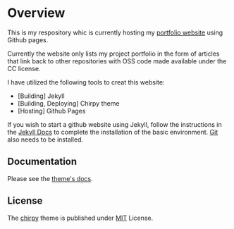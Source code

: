 # Overview

This is my respository whic is currently hosting my [portfolio website][1] using Github pages. 

Currently the website only lists my project portfolio in the form of articles that link back to other repositories with OSS code made available under the CC license.

I have utilized the following tools to creat this website:

* [Building] Jekyll
* [Building, Deploying] Chirpy theme
* [Hosting] Github Pages

If you wish to start a github website using Jekyll, follow the instructions in the [Jekyll Docs](https://jekyllrb.com/docs/installation/) to complete the installation of
the basic environment. [Git](https://git-scm.com/) also needs to be installed.

## Documentation

Please see the [theme's docs](https://github.com/cotes2020/jekyll-theme-chirpy#documentation).

## License

The [chirpy][chirpy] theme is published under [MIT][mit] License.

[1]: https://0-kaustubh-0.github.io/
[chirpy]: https://github.com/cotes2020/jekyll-theme-chirpy/
[mit]: https://github.com/cotes2020/chirpy-starter/blob/master/LICENSE
